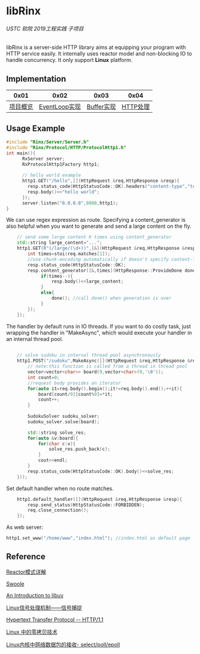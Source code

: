 # libRinx

###### USTC  软院  2019工程实践 子项目

libRinx is a server-side HTTP library aims at equipping your program with HTTP service easily. It internally uses reactor model and non-blocking IO to handle concurrency. It only support **Linux** platform.

## Implementation
| 0x01                        | 0x02                                   | 0x03                                      | 0x04                                    |
| --------------------------- | -------------------------------------- | ----------------------------------------- | --------------------------------------- |
| [项目概览](./include/README.md) | [EventLoop实现](https://github.com/demonatic/Rinx/tree/master/include/Rinx/Network/README.md) | [Buffer实现](https://github.com/demonatic/Rinx/tree/master/include/Rinx/Network/README2.md) | [HTTP处理](https://github.com/demonatic/Rinx/tree/master/include/Rinx/Protocol/README.md) |

## Usage Example

```c++
#include "Rinx/Server/Server.h"
#include "Rinx/Protocol/HTTP/ProtocolHttp1.h"
int main(){
      RxServer server;
      RxProtocolHttp1Factory http1;
    
      // hello world example    
      http1.GET("/hello",[](HttpRequest &req,HttpResponse &resp){
        resp.status_code(HttpStatusCode::OK).headers("content-type","text/plain");
        resp.body()<<"hello world";
      });
      server.listen("0.0.0.0",8080,http1);
}
```
We can use regex expression as route. Specifying a content_generator is also helpful when you want to generate and send a large content on the fly.
```c++
    // send some large content K times using content_generator
    std::string large_content="...";
    http1.GET(R"(/large/(\d+))",[&](HttpRequest &req,HttpResponse &resp){
        int times=stoi(req.matches[1]);
        //use chunk-encoding automatically if doesn't specify content-length in header
        resp.status_code(HttpStatusCode::OK);
        resp.content_generator([&,times](HttpResponse::ProvideDone done) mutable{
             if(times--){
                 resp.body()<<large_content;
             }
             else{
                 done(); //call done() when generation is over
             }
        });
    });
```

The handler by default runs in IO threads. If you want to do costly task, just wrapping the handler in "MakeAsync", which would execute your handler in an internal thread pool. 
```c++
 
    // solve sudoku in internal thread pool asynchronously
    http1.POST("/sudoku",MakeAsync([](HttpRequest &req,HttpResponse &resp){
        // note:this function is called from a thread in thread pool
        vector<vector<char>> board(9,vector<char>(9,'\0'));
        int count=0;
        //request body provides an iterator
        for(auto it=req.body().begin();it!=req.body().end();++it){
            board[count/9][count%9]=*it;
            count++;
        }
	
        SudokuSolver sudoku_solver;
        sudoku_solver.solve(board);

        std::string solve_res;
        for(auto &v:board){
            for(char c:v){
                solve_res.push_back(c);
            }
            cout<<endl;
        }
        resp.status_code(HttpStatusCode::OK).body()<<solve_res;
    }));

```

Set default handler when no route matches.
```c++
    http1.default_handler([](HttpRequest &req,HttpResponse &resp){
        resp.send_status(HttpStatusCode::FORBIDDEN);
        req.close_connection();
    });
```

As web server:

```c++
http1.set_www("/home/www","index.html"); //index.html as default page
```

##  Reference

[Reactor模式详解](https://www.cnblogs.com/winner-0715/p/8733787.html"Title") 

[Swoole](https://github.com/swoole/swoole-src"Title") 

[An Introduction to libuv](http://nikhilm.github.io/uvbook/"Title") 

[Linux信号处理机制——信号捕捉](https://blog.csdn.net/ypt523/article/details/80365108"Title") 

[Hypertext Transfer Protocol -- HTTP/1.1](https://www.w3.org/Protocols/rfc2616/rfc2616.html"Title") 

[Linux 中的零拷贝技术](https://www.ibm.com/developerworks/cn/linux/l-cn-zerocopy2/index.html") 

[Linux内核中网络数据包的接收- select/poll/epoll](
https://blog.csdn.net/dog250/article/details/50528373") 